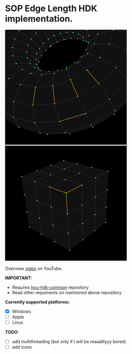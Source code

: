 # SOP Edge Length HDK implementation. #

![Example](/home/config/help/nodes/sop/edge-length-selection-0.gif)
![Example](/home/config/help/nodes/sop/edge-length-selection-2.gif)

Overview [video](https://www.youtube.com/watch?v=g-z_6GPlp3U&list=PLWInthQ-GtLhzoyqhaJAvzico8mkXMyDI&index=4) on YouTube.

**IMPORTANT:**
* Requires [hou-hdk-common](https://github.com/sebastianswann/hou-hdk-common) repository
* Read other requiments on mentioned above repository

**Currently supported platforms:**
- [x] Windows
- [ ] Apple
- [ ] Linux

**TODO:**
- [ ] add multithreading (but only if I will be reaaalllyyy bored)
- [ ] add icons